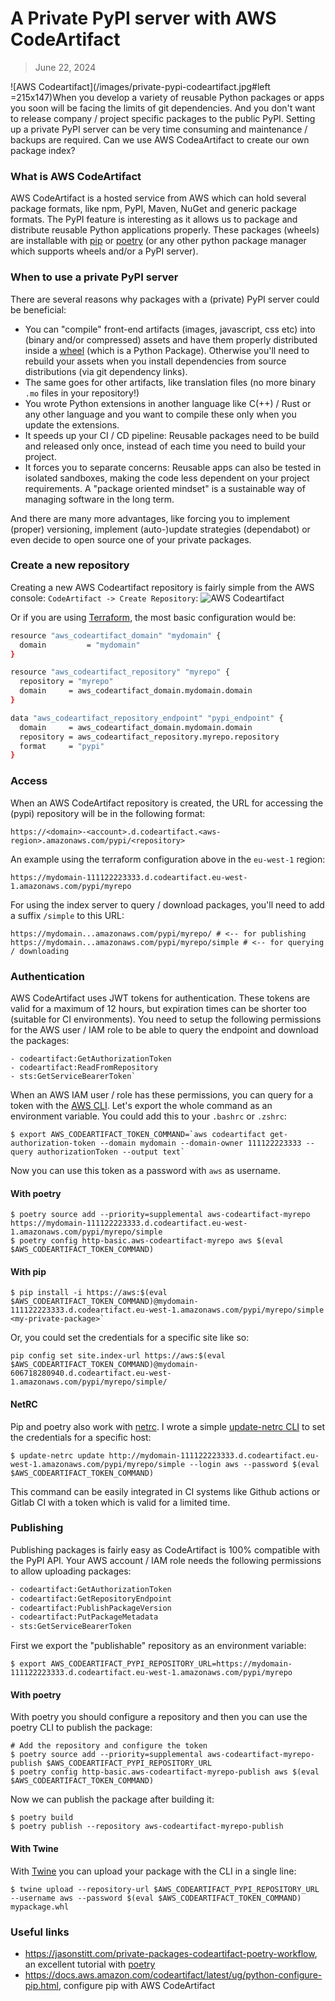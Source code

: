 # A Private PyPI server with AWS CodeArtifact
> June 22, 2024

![AWS Codeartifact](/images/private-pypi-codeartifact.jpg#left =215x147)When you develop a variety of reusable Python packages or apps you soon will be facing the limits of git dependencies. And you don't want to release company / project specific packages to the public PyPI. Setting up a private PyPI server can be very time consuming and maintenance / backups are required. Can we use AWS CodeaArtifact to create our own package index?

### What is AWS CodeArtifact
AWS CodeArtifact is a hosted service from AWS which can hold several package formats, like npm, PyPI, Maven, NuGet and generic package formats. The PyPI feature is interesting as it allows us to package and distribute reusable Python applications properly. These packages (wheels) are installable with [pip](https://pip.pypa.io/) or [poetry](https://python-poetry.org/) (or any other python package manager which supports wheels and/or a PyPI server).

### When to use a private PyPI server
There are several reasons why packages with a (private) PyPI server could be beneficial:

- You can "compile" front-end artifacts (images, javascript, css etc) into (binary and/or compressed) assets and have them properly distributed inside a [wheel](https://peps.python.org/pep-0427/) (which is a Python Package). Otherwise you'll need to rebuild your assets when you install dependencies from source distributions (via git dependency links).
- The same goes for other artifacts, like translation files (no more binary `.mo` files in your repository!)
- You wrote Python extensions in another language like C(++) / Rust or any other language and you want to compile these only when you update the extensions.
- It speeds up your CI / CD pipeline: Reusable packages need to be build and released only once, instead of each time you need to build your project.
- It forces you to separate concerns: Reusable apps can also be tested in isolated sandboxes, making the code less dependent on your project requirements. A "package oriented mindset" is a sustainable way of managing software in the long term.

And there are many more advantages, like forcing you to implement (proper) versioning, implement (auto-)update strategies (dependabot) or even decide to open source one of your private packages.


### Create a new repository
Creating a new AWS Codeartifact repository is fairly simple from the AWS console: `CodeArtifact -> Create Repository`:
![AWS Codeartifact](/images/private-pypi-codeartifact.jpg)


Or if you are using [Terraform](https://www.terraform.io/), the most basic configuration would be:
```bash
resource "aws_codeartifact_domain" "mydomain" {
  domain         = "mydomain"
}

resource "aws_codeartifact_repository" "myrepo" {
  repository = "myrepo"
  domain     = aws_codeartifact_domain.mydomain.domain
}

data "aws_codeartifact_repository_endpoint" "pypi_endpoint" {
  domain     = aws_codeartifact_domain.mydomain.domain
  repository = aws_codeartifact_repository.myrepo.repository
  format     = "pypi"
}
```

### Access

When an AWS CodeArtifact repository is created, the URL for accessing the (pypi) repository will be in the following format:
```shell
https://<domain>-<account>.d.codeartifact.<aws-region>.amazonaws.com/pypi/<repository>
```

An example using the terraform configuration above in the `eu-west-1` region:
```shell
https://mydomain-111122223333.d.codeartifact.eu-west-1.amazonaws.com/pypi/myrepo
```

For using the index server to query / download packages, you'll need to add a suffix `/simple` to this URL:

```
https://mydomain...amazonaws.com/pypi/myrepo/ # <-- for publishing
https://mydomain...amazonaws.com/pypi/myrepo/simple # <-- for querying / downloading
```

### Authentication
AWS CodeArtifact uses JWT tokens for authentication. These tokens are valid for a maximum of 12 hours, but expiration times can be shorter too (suitable for CI environments). You need to setup the following permissions for the AWS user / IAM role to be able to query the endpoint and download the packages:
```
- codeartifact:GetAuthorizationToken
- codeartifact:ReadFromRepository
- sts:GetServiceBearerToken`
```

When an AWS IAM user / role has these permissions, you can query for a token with the [AWS CLI](https://docs.aws.amazon.com/cli/latest/userguide/getting-started-install.html). Let's export the whole command as an environment variable. You could add this to your `.bashrc` or `.zshrc`:

```shell
$ export AWS_CODEARTIFACT_TOKEN_COMMAND=`aws codeartifact get-authorization-token --domain mydomain --domain-owner 111122223333 --query authorizationToken --output text`
```

Now you can use this token as a password with `aws` as username.

#### With poetry
```shell
$ poetry source add --priority=supplemental aws-codeartifact-myrepo https://mydomain-111122223333.d.codeartifact.eu-west-1.amazonaws.com/pypi/myrepo/simple
$ poetry config http-basic.aws-codeartifact-myrepo aws $(eval $AWS_CODEARTIFACT_TOKEN_COMMAND)
```

#### With pip
```shell
$ pip install -i https://aws:$(eval $AWS_CODEARTIFACT_TOKEN_COMMAND)@mydomain-111122223333.d.codeartifact.eu-west-1.amazonaws.com/pypi/myrepo/simple <my-private-package>`
```

Or, you could set the credentials for a specific site like so:
```shell
pip config set site.index-url https://aws:$(eval $AWS_CODEARTIFACT_TOKEN_COMMAND)@mydomain-606718280940.d.codeartifact.eu-west-1.amazonaws.com/pypi/myrepo/simple/
```

#### NetRC

Pip and poetry also work with [netrc](https://pip.pypa.io/en/stable/topics/authentication/#netrc-support). I wrote a simple [update-netrc CLI](https://github.com/maerteijn/update-netrc) to set the credentials for a specific host:

```shell
$ update-netrc update http://mydomain-111122223333.d.codeartifact.eu-west-1.amazonaws.com/pypi/myrepo/simple --login aws --password $(eval $AWS_CODEARTIFACT_TOKEN_COMMAND)
```

This command can be easily integrated in CI systems like Github actions or Gitlab CI with a token which is valid for a limited time.


### Publishing
Publishing packages is fairly easy as CodeArtifact is 100% compatible with the PyPI API. Your AWS account / IAM role needs the following permissions to allow uploading packages:
```bash
- codeartifact:GetAuthorizationToken
- codeartifact:GetRepositoryEndpoint
- codeartifact:PublishPackageVersion
- codeartifact:PutPackageMetadata
- sts:GetServiceBearerToken
```

First we export the "publishable" repository as an environment variable:
```shell
$ export AWS_CODEARTIFACT_PYPI_REPOSITORY_URL=https://mydomain-111122223333.d.codeartifact.eu-west-1.amazonaws.com/pypi/myrepo
```

#### With poetry
With poetry you should configure a repository and then you can use the poetry CLI to publish the package:

```shell
# Add the repository and configure the token
$ poetry source add --priority=supplemental aws-codeartifact-myrepo-publish $AWS_CODEARTIFACT_PYPI_REPOSITORY_URL
$ poetry config http-basic.aws-codeartifact-myrepo-publish aws $(eval $AWS_CODEARTIFACT_TOKEN_COMMAND)
```

Now we can publish the package after building it:
```shell
$ poetry build
$ poetry publish --repository aws-codeartifact-myrepo-publish
```

#### With Twine
With [Twine](https://github.com/pypa/twine) you can upload your package with the CLI in a single line:
```shell
$ twine upload --repository-url $AWS_CODEARTIFACT_PYPI_REPOSITORY_URL --username aws --password $(eval $AWS_CODEARTIFACT_TOKEN_COMMAND) mypackage.whl
```

### Useful links
- https://jasonstitt.com/private-packages-codeartifact-poetry-workflow, an excellent tutorial with [poetry](https://python-poetry.org/)
- https://docs.aws.amazon.com/codeartifact/latest/ug/python-configure-pip.html, configure pip with AWS CodeArtifact
